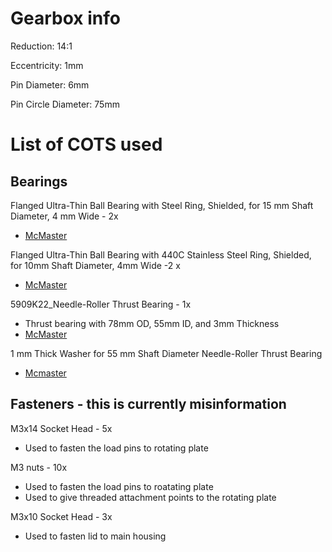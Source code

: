 # Gearbox info

Reduction: 14:1

Eccentricity: 1mm

Pin Diameter: 6mm

Pin Circle Diameter: 75mm

# List of COTS used
## Bearings
Flanged Ultra-Thin Ball Bearing with Steel Ring, Shielded, for 15 mm Shaft Diameter, 4 mm Wide - 2x
- [McMaster](https://www.mcmaster.com/4390N165/)

Flanged Ultra-Thin Ball Bearing with 440C Stainless Steel Ring, Shielded, for 10mm Shaft Diameter, 4mm Wide -2 x
- [McMaster](https://www.mcmaster.com/4390N149/)

5909K22_Needle-Roller Thrust Bearing - 1x
-  Thrust bearing with 78mm OD, 55mm ID, and 3mm Thickness
-  [McMaster](https://www.mcmaster.com/5909K22/)

1 mm Thick Washer for 55 mm Shaft Diameter Needle-Roller Thrust Bearing
-  [Mcmaster](https://www.mcmaster.com/5909k82/)

## Fasteners - this is currently misinformation
M3x14 Socket Head - 5x
- Used to fasten the load pins to rotating plate

M3 nuts - 10x
- Used to fasten the load pins to roatating plate
- Used to give threaded attachment points to the rotating plate

M3x10 Socket Head - 3x
- Used to fasten lid to main housing





